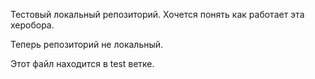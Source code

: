 Тестовый локальный репозиторий. Хочется понять как работает эта херобора.

Теперь репозиторий не локальный.

Этот файл находится в test ветке.
